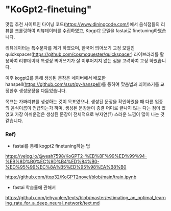 # "KoGpt2-finetuing" 

맛집 추천 사이트인 다이닝 코드(https://www.diningcode.com/)에서 음식점들의 리뷰를 크롤링하여 리뷰데이터를 수집하였고,
Kogpt2 모델을 fastai로 finetuning하였습니다.

리뷰데이터는 특수문자를 제거 하였으며, 
한국어 띄어쓰기 교정 모델인 quickspacer(https://github.com/cosmoquester/quickspacer) 라이브러리를 활용하여 리뷰데이터 특성상 띄어쓰기가 잘 이루어지지 않는 점을 고려하여 교정 하였습니다.

이후 kogpt2를 통해 생성된 문장은 네이버에서 배포한 hanspell(https://github.com/ssut/py-hanspell)를 통하여 맞춤법과 띄어쓰기를 교정한후 생성문장을 다듬었습니다.

목표는 가짜리뷰를 생성하는 것이 목표였으나,
생성된 문장을 확인하였을 때 다른 업종의 음식이름이 언급되는가 하며, 생성된 문장들이 종결 어미로 끝나지 않는 다는 점이 있었고
가장 아쉬운점은 생성된 문장이 전체적으로 부자연(?) 스러운 느낌이 많이 나는 것 같습니다.



### Ref)
* fastai를 통해 kogpt2 finetuning하는 법

https://velog.io/@yeah7598/KoGPT2-%EB%8F%99%ED%99%94-%EB%8D%B0%EC%9D%B4%ED%84%B0-%ED%95%99%EC%8A%B5%ED%95%98%EA%B8%B0

https://github.com/ttop32/KoGPT2novel/blob/main/train.ipynb

* fastai 학습률에 관해서 

https://github.com/jehyunlee/texts/blob/master/estimating_an_optimal_learning_rate_for_a_deep_neural_network/text.md

